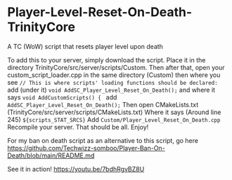 # Player-Level-Reset-On-Death-TrinityCore
A TC (WoW) script that resets player level upon death

To add this to your server, simply download the script. Place it in the directory TrinityCore/src/server/scripts/Custom. Then after that, open your custom_script_loader.cpp in the same directory (Custom) then where you see
```// This is where scripts' loading functions should be declared:```
add (under it)
```void AddSC_Player_Level_Reset_On_Death();```
and where it says
```void AddCustomScripts() { ```
add
```AddSC_Player_Level_Reset_On_Death();```
Then open CMakeLists.txt (TrinityCore/src/server/scripts/CMakeLists.txt)
Where it says (Around line 245)
```${scripts_STAT_SRCS}```
Add
```Custom/Player_Level_Reset_On_Death.cpp```
Recompile your server. That should be all. Enjoy!

For my ban on death script as an alternative to this script, go here https://github.com/Techwizz-somboo/Player-Ban-On-Death/blob/main/README.md

See it in action! https://youtu.be/7bdhRgvBZ8U
